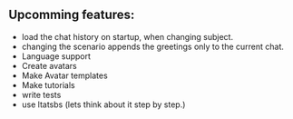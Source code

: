 ## Upcomming features:
* load the chat history on startup, when changing subject.
* changing the scenario appends the greetings only to the current chat.
* Language support
* Create avatars
* Make Avatar templates
* Make tutorials
* write tests
* use ltatsbs (lets think about it step by step.)